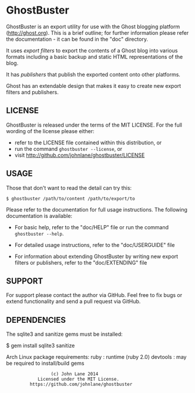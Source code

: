 GhostBuster
===========

GhostBuster is an export utility for use with the Ghost blogging platform
(http://ghost.org). This is a brief outline; for further information please
refer the documentation - it can be found in the "doc" directory.

It uses *export filters* to export the contents of a Ghost blog into various
formats including a basic backup and static HTML representations of the blog.

It has *publishers* that publish the exported content onto other platforms.

Ghost has an extendable design that makes it easy to create new export filters
and publishers. 

LICENSE
-------

GhostBuster is released under the terms of the MIT LICENSE. For the full
wording of the license please either:

* refer to the LICENSE file contained within this distribution, or
* run the command `ghostbuster --license`, or
* visit http://github.com/johnlane/ghostbuster/LICENSE

USAGE
-----

Those that don't want to read the detail can try this:

    $ ghostbuster /path/to/content /path/to/export/to

Please refer to the documentation for full usage instructions. The
following documentation is available:

* For basic help, refer to the "doc/HELP" file or run the command
  `ghostbuster --help`.

* For detailed usage instructions, refer to the "doc/USERGUIDE" file

* For information about extending GhostBuster by writing new export filters 
  or publishers, refer to the "doc/EXTENDING" file

SUPPORT
-------

For support please contact the author via GitHub. Feel free to fix bugs or
extend functionality and send a pull request via GitHub.

DEPENDENCIES
------------

The sqlite3 and sanitize gems must be installed:

  $ gem install sqlite3 sanitize

Arch Linux package requirements:
ruby     : runtime (ruby 2.0)
devtools : may be required to install/build gems

                     (c) John Lane 2014
                Licensed under the MIT License.
             https://github.com/johnlane/ghostbuster



